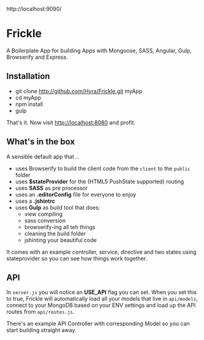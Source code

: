 



http://localhost:9090/








# Frickle

A Boilerplate App for building Apps with Mongoose, SASS, Angular, Gulp, Browserify and Express.

## Installation

- git clone http://github.com/Hyra/Frickle.git myApp
- cd myApp
- npm install
- gulp

That's it. Now visit [http://localhost:8080](http://localhost:8080) and profit.

## What's in the box

A sensible default app that ..

  - uses Browserify to build the client code from the `client` to the `public` folder
  - uses **$stateProvider** for the (HTML5 PushState supported) routing
  - uses **SASS** as pre processor
  - uses an **.editorConfig** file for everyone to enjoy
  - uses a **.jshintrc**
  - uses **Gulp** as build tool that does:
  	- view compiling
  	- sass conversion
  	- browserify-ing all teh things
  	- cleaning the build folder
  	- jshinting your beautiful code

It comes with an example controller, service, directive and two states using stateprovider so you can see how things work together.

## API

In `server.js` you will notice an **USE_API** flag you can set. When you set this to true, Frickle will automatically load all your models that live in `api/models`, connect to your MongoDB based on your ENV settings and load up the API routes from `api/routes.js`.

There's an example API Controller with corresponding Model so you can start building straight away.
